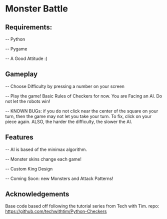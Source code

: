 # Monster Battle
## Requirements:
-- Python

-- Pygame

-- A Good Attitude :)

## Gameplay
-- Choose Difficulty by pressing a number on your screen

-- Play the game! Basic Rules of Checkers for now. You are Facing an AI. Do not let the robots win!

-- KNOWN BUGs: if you do not click near the center of the square on your turn, then the game may not let you take your turn. To fix, click on your piece again. ALSO, the harder the difficulty, the slower the AI.

## Features

-- AI is based of the minimax algorithm.

-- Monster skins change each game!

-- Custom King Design

-- Coming Soon: new Monsters and Attack Patterns!

## Acknowledgements

Base code based off following the tutorial series from Tech with Tim. repo: https://github.com/techwithtim/Python-Checkers
